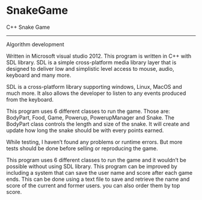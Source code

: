 # SnakeGame
C++ Snake Game



_____________________
Algorithm development

Written in  Microsoft visual studio 2012.
This program is written in C++ with SDL library. SDL is a simple cross-platform media library layer that is designed to deliver low and simplistic level access to mouse, audio, keyboard and many more. 

SDL is a cross-platform library supporting windows, Linux, MacOS and much more. It also allows the developer to listen to any events produced from the keyboard. 

This program uses 6 different classes to run the game. Those are: BodyPart, Food, Game, Powerup, PowerupManager and Snake.
The BodyPart class controls the length and size of the snake. It will create and update how long the snake should be with every points earned.

While testing, I haven’t found any problems or runtime errors. But more tests should be done before selling or reproducing the game. 

This program uses 6 different classes to run the game and it wouldn’t be possible without using SDL library. 
This program can be improved by including a system that can save the user name and score after each game ends. This can be done using a text file to save and retrieve the name and score of the current and former users. you can also order them by top score. 



